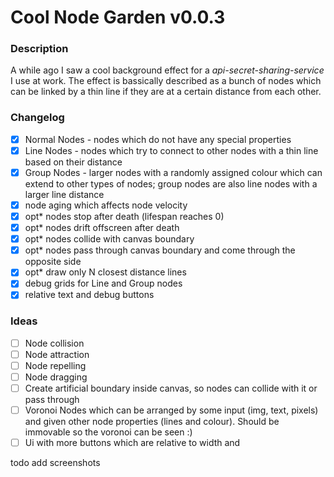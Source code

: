 # Cool Node Garden v0.0.3
### Description 

A while ago I saw a cool background effect for a *api-secret-sharing-service* I use at work. 
The effect is bassically described as a bunch of nodes which can be linked by a thin line if they are at a certain distance from each other.

### Changelog

- [x] Normal Nodes - nodes which do not have any special properties
- [x] Line Nodes   - nodes which try to connect to other nodes with a thin line based on their distance
- [x] Group Nodes  - larger nodes with a randomly assigned colour which can extend to other types of nodes; group nodes are also line nodes with a larger line distance
- [x] node aging which affects node velocity
- [x] opt* nodes stop after death (lifespan reaches 0)
- [x] opt* nodes drift offscreen after death
- [x] opt* nodes collide with canvas boundary
- [x] opt* nodes pass through canvas boundary and come through the opposite side
- [x] opt* draw only N closest distance lines
- [x] debug grids for Line and Group nodes
- [x] relative text and debug buttons

### Ideas
- [ ] Node collision
- [ ] Node attraction
- [ ] Node repelling
- [ ] Node dragging
- [ ] Create artificial boundary inside canvas, so nodes can collide with it or pass through
- [ ] Voronoi Nodes which can be arranged by some input (img, text, pixels) and given other node properties (lines and colour). Should be immovable so the voronoi can be seen :)
- [ ] Ui with more buttons which are relative to width and

todo add screenshots

